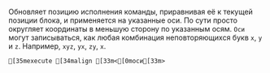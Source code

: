 Обновляет позицию исполнения команды, приравнивая её к текущей позиции блока, и применяется на указанные оси.
По сути просто округляет координаты в меньшую сторону по указанным осям.
`Оси` могут записываться, как любая комбинация неповторяющихся букв `x`, `y` и `z`. Например, `xyz`, `yx`, `zy`, `x`.
```ansi
[35mexecute [34malign [33m<[0mоси[33m>
```